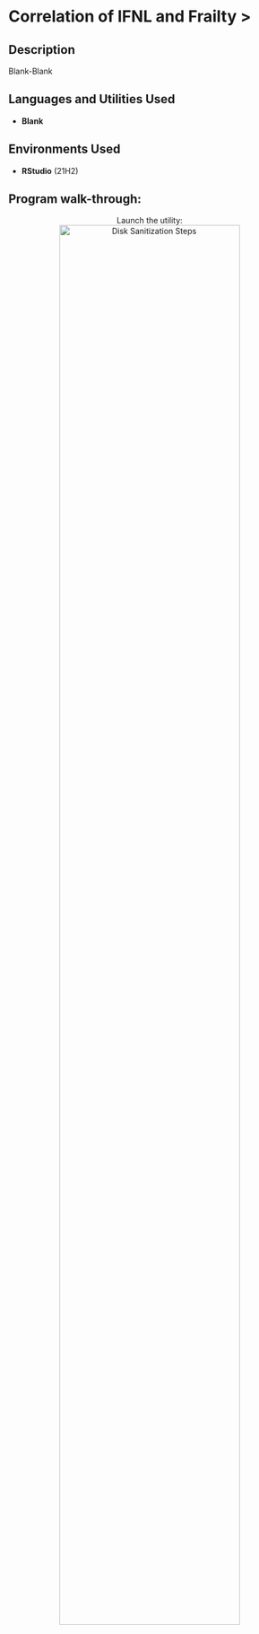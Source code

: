 <h1>Correlation of IFNL and Frailty >

<h2>Description</h2>
Blank-Blank
<br />


<h2>Languages and Utilities Used</h2>

- <b>Blank</b> 

<h2>Environments Used </h2>

- <b>RStudio</b> (21H2)

<h2>Program walk-through:</h2>

<p align="center">
Launch the utility: <br/>
<img src="https://i.imgur.com/62TgaWL.png" height="80%" width="80%" alt="Disk Sanitization Steps"/>
<br />

</p>

<!--
 ```diff
- text in red
+ text in green
! text in orange
# text in gray
@@ text in purple (and bold)@@
```
